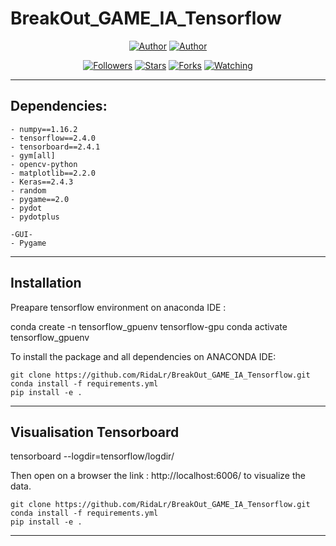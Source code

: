 # BreakOut_GAME_IA_Tensorflow

<p align="center">
  <a href="https://github.com/RidaLr"><img title="Author" src="https://img.shields.io/badge/Author-RidaLr-red.svg?style=for-the-badge&logo=github"></a>
  <a href="https://github.com/Lyessi78"><img title="Author" src="https://img.shields.io/badge/Author-Lyessi78-red.svg?style=for-the-badge&logo=github"></a>
</p>

<p align="center">
<a href="https://github.com/RidaLr/followers"><img title="Followers" src="https://img.shields.io/github/followers/RidaLr?color=blue&style=flat-square"></a>
<a href="https://github.com/RidaLr/BreakOut_GAME_IA_Tensorflow/stargazers/"><img title="Stars" src="https://img.shields.io/github/stars/RidaLr/BreakOut_GAME_IA_Tensorflow?color=red&style=flat-square"></a>
<a href="https://github.com/RidaLr/BreakOut_GAME_IA_Tensorflow/network/members"><img title="Forks" src="https://img.shields.io/github/forks/RidaLr/BreakOut_GAME_IA_Tensorflow?color=red&style=flat-square"></a>
<a href="https://github.com/RidaLr/BreakOut_GAME_IA_Tensorflow/watchers"><img title="Watching" src="https://img.shields.io/github/watchers/RidaLr/BreakOut_GAME_IA_Tensorflow?label=Watchers&color=blue&style=flat-square"></a>
</p>


---

## Dependencies:
```
- numpy==1.16.2
- tensorflow==2.4.0
- tensorboard==2.4.1
- gym[all]
- opencv-python
- matplotlib==2.2.0
- Keras==2.4.3
- random
- pygame==2.0
- pydot
- pydotplus
  
-GUI-
- Pygame
```

----

## Installation

Preapare tensorflow environment on anaconda IDE :

conda create -n tensorflow_gpuenv tensorflow-gpu
conda activate tensorflow_gpuenv

To install the package and all dependencies on ANACONDA IDE:

```
git clone https://github.com/RidaLr/BreakOut_GAME_IA_Tensorflow.git
conda install -f requirements.yml
pip install -e .
```

----

## Visualisation Tensorboard 

tensorboard --logdir=tensorflow/logdir/

Then open on a browser the link : http://localhost:6006/ to visualize the data.

```
git clone https://github.com/RidaLr/BreakOut_GAME_IA_Tensorflow.git
conda install -f requirements.yml
pip install -e .
```

---
